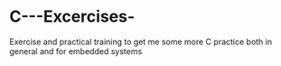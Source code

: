 # C---Excercises-
Exercise and practical training to get me some more C practice both in general and for embedded systems
